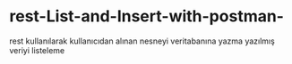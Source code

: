 # rest-List-and-Insert-with-postman-

rest kullanılarak 
kullanıcıdan alınan nesneyi veritabanına yazma 
yazılmış veriyi listeleme
